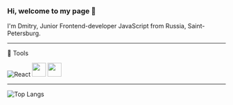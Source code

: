### Hi, welcome to my page 👋

I'm Dmitry, Junior Frontend-developer JavaScript from Russia, Saint-Petersburg.  
***
:wrench: Tools  
  
<img alt="React" src="https://camo.githubusercontent.com/533da8800843b57b91a3227ce7d151ca865a0eeaae675715e209c0092314fa96/68747470733a2f2f696d672e736869656c64732e696f2f62616467652f2d52656163742d3435623864383f7374796c653d666c61742d737175617265266c6f676f3d7265616374266c6f676f436f6c6f723d7768697465" data-canonical-src="https://img.shields.io/badge/-React-45b8d8?style=flat-square&amp;logo=react&amp;logoColor=white" style="max-width:100%;">
<img height="32" width="32" color="yellow" src="https://cdn.jsdelivr.net/npm/simple-icons@v4/icons/react.svg" />
<img height="32" width="32" src="https://cdn.jsdelivr.net/npm/simple-icons@v4/icons/html5.svg" />


***
![Top Langs](https://github-readme-stats.vercel.app/api/top-langs/?username=skredmi&layout=compact&theme=tokyonight)

